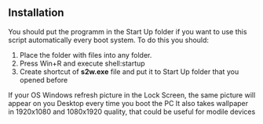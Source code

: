 ## Installation
You should put the programm in the Start Up folder if you want to use this script automatically every boot system.
To do this you should:
1. Place the folder with files into any folder.
2. Press Win+R and execute shell:startup
3. Create shortcut of **s2w.exe** file and put it to Start Up folder that you opened before

If your OS Windows refresh picture in the Lock Screen, the same picture will appear on you Desktop every time you boot the PC
It also takes wallpaper in 1920x1080 and 1080x1920 quality, that could be useful for modile devices
